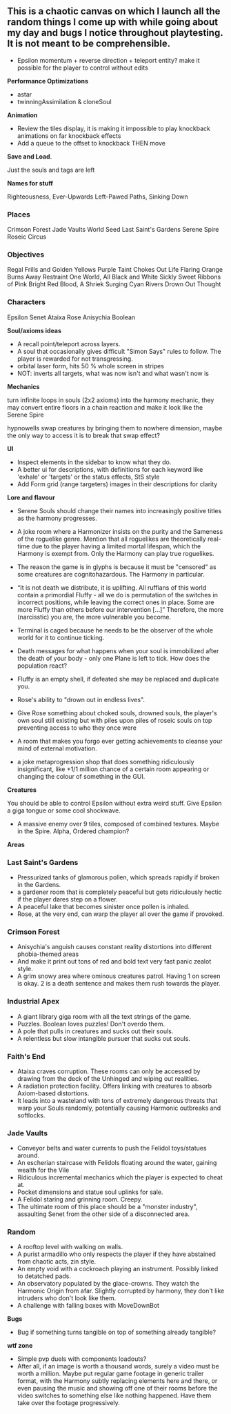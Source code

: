 ## This is a chaotic canvas on which I launch all the random things I come up with while going about my day and bugs I notice throughout playtesting. It is not meant to be comprehensible.

* Epsilon momentum + reverse direction + teleport entity? make it possible for the player to control without edits

**Performance Optimizations**

* astar
* twinningAssimilation & cloneSoul

**Animation**

* Review the tiles display, it is making it impossible to play knockback animations on far knockback effects
* Add a queue to the offset to knockback THEN move

**Save and Load**.

Just the souls and tags are left

**Names for stuff**

Righteousness, Ever-Upwards
Left-Pawed Paths, Sinking Down

### Places
Crimson Forest
Jade Vaults
World Seed
Last Saint's Gardens
Serene Spire
Roseic Circus

### Objectives
Regal Frills and Golden Yellows
Purple Taint Chokes Out Life
Flaring Orange Burns Away Restraint
One World, All Black and White
Sickly Sweet Ribbons of Pink
Bright Red Blood, A Shriek
Surging Cyan Rivers Drown Out Thought

### Characters
Epsilon
Senet
Ataixa
Rose
Anisychia
Boolean

**Soul/axioms ideas**

* A recall point/teleport across layers.
* A soul that occasionally gives difficult "Simon Says" rules to follow. The player is rewarded for not transgressing.
* orbital laser form, hits 50 % whole screen in stripes
* NOT: inverts all targets, what was now isn't and what wasn't now is

**Mechanics**

turn infinite loops in souls (2x2 axioms) into the harmony mechanic, they may convert entire floors in a chain reaction and make it look like the Serene Spire

hypnowells swap creatures by bringing them to nowhere dimension, maybe the only way to access it is to break that swap effect?

**UI**

* Inspect elements in the sidebar to know what they do.
* A better ui for descriptions, with definitions for each keyword like 'exhale' or 'targets' or the status effects, StS style
* Add Form grid (range targeters) images in their descriptions for clarity

**Lore and flavour**

* Serene Souls should change their names into increasingly positive titles as the harmony progresses.
* A joke room where a Harmonizer insists on the purity and the Sameness of the roguelike genre. Mention that all roguelikes are theoretically real-time due to the player having a limited mortal lifespan, which the Harmony is exempt from. Only the Harmony can play true roguelikes.
* The reason the game is in glyphs is because it must be "censored" as some creatures are cognitohazardous. The Harmony in particular.
* “It is not death we distribute, it is uplifting. All ruffians of this world contain a primordial Fluffy - all we do is permutation of the switches in incorrect positions, while leaving the correct ones in place. Some are more Fluffy than others before our intervention […]” Therefore, the more (narcisstic) you are, the more vulnerable you become.

* Terminal is caged because he needs to be the observer of the whole world for it to continue ticking.
* Death messages for what happens when your soul is immobilized after the death of your body - only one Plane is left to tick. How does the population react?
* Fluffy is an empty shell, if defeated she may be replaced and duplicate you.

* Rose's ability to "drown out in endless lives".
* Give Rose something about choked souls, drowned souls, the player's own soul still existing but with piles upon piles of roseic souls on top preventing access to who they once were

* A room that makes you forgo ever getting achievements to cleanse your mind of external motivation.
* a joke metaprogression shop that does something ridiculously insignificant, like +1/1 million chance of a certain room appearing or changing the colour of something in the GUI.

**Creatures**

You should be able to control Epsilon without extra weird stuff.
Give Epsilon a giga tongue or some cool shockwave.

* A massive enemy over 9 tiles, composed of combined textures. Maybe in the Spire. Alpha, Ordered champion?

**Areas**

### Last Saint's Gardens
* Pressurized tanks of glamorous pollen, which spreads rapidly if broken in the Gardens.
* a gardener room that is completely peaceful but gets ridiculously hectic if the player dares step on a flower.
* A peaceful lake that becomes sinister once pollen is inhaled.
* Rose, at the very end, can warp the player all over the game if provoked.

### Crimson Forest
* Anisychia's anguish causes constant reality distortions into different phobia-themed areas
* And make it print out tons of red and bold text very fast panic zealot style.
* A grim snowy area where ominous creatures patrol. Having 1 on screen is okay. 2 is a death sentence and makes them rush towards the player.

### Industrial Apex
* A giant library giga room with all the text strings of the game.
* Puzzles. Boolean loves puzzles! Don't overdo them.
* A pole that pulls in creatures and sucks out their souls.
* A relentless but slow intangible pursuer that sucks out souls.

### Faith's End
* Ataixa craves corruption. These rooms can only be accessed by drawing from the deck of the Unhinged and wiping out realities.
* A radiation protection facility. Offers linking with creatures to absorb Axiom-based distortions.
* It leads into a wasteland with tons of extremely dangerous threats that warp your Souls randomly, potentially causing Harmonic outbreaks and softlocks.

### Jade Vaults
* Conveyor belts and water currents to push the Felidol toys/statues around.
* An escherian staircase with Felidols floating around the water, gaining wealth for the Vile
* Ridiculous incremental mechanics which the player is expected to cheat at.
* Pocket dimensions and statue soul uplinks for sale.
* A Felidol staring and grinning room. Creepy.
* The ultimate room of this place should be a "monster industry", assaulting Senet from the other side of a disconnected area.

### Random
* A rooftop level with walking on walls.
* A purist armadillo who only respects the player if they have abstained from chaotic acts, zin style.
* An empty void with a cockroach playing an instrument. Possibly linked to detatched pads.
* An observatory populated by the glace-crowns. They watch the Harmonic Origin from afar. Slightly corrupted by harmony, they don't like intruders who don't look like them.
* A challenge with falling boxes with MoveDownBot

**Bugs**

* Bug if something turns tangible on top of something already tangible?

**wtf zone**

* Simple pvp duels with components loadouts?
* After all, if an image is worth a thousand words, surely a video must be worth a million. Maybe put regular game footage in generic trailer format, with the Harmony subtly replacing elements here and there, or even pausing the music and showing off one of their rooms before the video switches to something else like nothing happened. Have them take over the footage progressively.